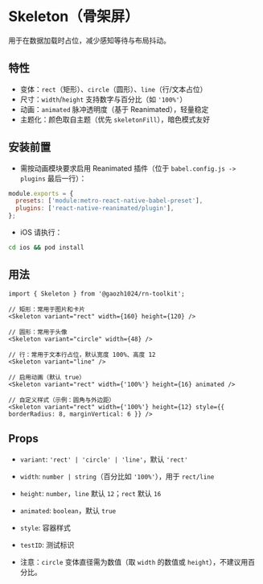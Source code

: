 # Skeleton（骨架屏）

用于在数据加载时占位，减少感知等待与布局抖动。

## 特性

- 变体：`rect`（矩形）、`circle`（圆形）、`line`（行/文本占位）
- 尺寸：`width`/`height` 支持数字与百分比（如 `'100%'`）
- 动画：`animated` 脉冲透明度（基于 Reanimated），轻量稳定
- 主题化：颜色取自主题（优先 `skeletonFill`），暗色模式友好

## 安装前置

- 需按动画模块要求启用 Reanimated 插件（位于 `babel.config.js -> plugins` 最后一行）：

```javascript
module.exports = {
  presets: ['module:metro-react-native-babel-preset'],
  plugins: ['react-native-reanimated/plugin'],
};
```

- iOS 请执行：

```bash
cd ios && pod install
```

## 用法

```tsx
import { Skeleton } from '@gaozh1024/rn-toolkit';

// 矩形：常用于图片和卡片
<Skeleton variant="rect" width={160} height={120} />

// 圆形：常用于头像
<Skeleton variant="circle" width={48} />

// 行：常用于文本行占位，默认宽度 100%、高度 12
<Skeleton variant="line" />

// 启用动画（默认 true）
<Skeleton variant="rect" width={'100%'} height={16} animated />

// 自定义样式（示例：圆角与外边距）
<Skeleton variant="rect" width={'100%'} height={12} style={{ borderRadius: 8, marginVertical: 6 }} />
```

## Props

- `variant`: `'rect' | 'circle' | 'line'`，默认 `'rect'`
- `width`: `number | string`（百分比如 `'100%'`），用于 `rect/line`
- `height`: `number`，`line` 默认 `12`；`rect` 默认 `16`
- `animated`: `boolean`，默认 `true`
- `style`: 容器样式
- `testID`: 测试标识

- 注意：`circle` 变体直径需为数值（取 `width` 的数值或 `height`），不建议用百分比。
